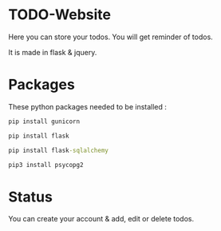 # TODO-Website
<p>Here you can store your todos. You will get reminder of todos.</p>
<p>It is made in flask & jquery.</p>

# Packages
These python packages needed to be installed :
```cmd
pip install gunicorn
```
```cmd
pip install flask
```
```cmd
pip install flask-sqlalchemy
```
```cmd
pip3 install psycopg2
```

# Status
<p>You can create your account & add, edit or delete todos.</p>